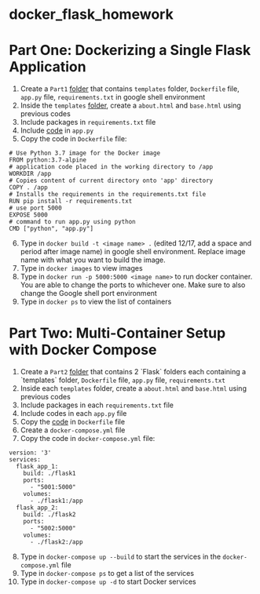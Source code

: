 # docker_flask_homework

# Part One: Dockerizing a Single Flask Application
1. Create a `Part1` [folder](https://github.com/EugeneHsiung/docker_flask_homework/tree/main/Part1) that contains `templates` folder, `Dockerfile` file, `app.py` file, `requirements.txt` in google shell environment
2. Inside the `templates` [folder](https://github.com/EugeneHsiung/docker_flask_homework/tree/main/Part1/templates), create a `about.html` and `base.html` using previous codes
4. Include packages in `requirements.txt` file
5. Include [code](https://github.com/EugeneHsiung/docker_flask_homework/blob/main/Part1/app.py) in `app.py`
6. Copy the code in `Dockerfile` file:

```
# Use Python 3.7 image for the Docker image
FROM python:3.7-alpine  
# application code placed in the working directory to /app
WORKDIR /app
# Copies content of current directory onto 'app' directory 
COPY . /app
# Installs the requirements in the requirements.txt file
RUN pip install -r requirements.txt 
# use port 5000
EXPOSE 5000
# command to run app.py using python
CMD ["python", "app.py"]
```

6. Type in `docker build -t <image name> .` (edited 12/17, add a space and period after image name) in google shell environment. Replace image name with what you want to build the image.
7. Type in `docker images` to view images
8. Type in `docker run -p 5000:5000 <image name>` to run docker container. You are able to change the ports to whichever one. Make sure to also change the Google shell port environment
9. Type in `docker ps` to view the list of containers

# Part Two: Multi-Container Setup with Docker Compose
1. Create a `Part2` [folder](https://github.com/EugeneHsiung/docker_flask_homework/tree/main/Part1](https://github.com/EugeneHsiung/docker_flask_homework/tree/main/Part2)) that contains 2 `Flask` folders each containing a `templates` folder, `Dockerfile` file, `app.py` file, `requirements.txt`
2. Inside each `templates` folder, create a `about.html` and `base.html` using previous codes
3. Include packages in each `requirements.txt` file
4. Include codes in each `app.py` file
5. Copy the [code](https://github.com/EugeneHsiung/docker_flask_homework/blob/main/Part2/Flask1/Dockerfile) in `Dockerfile` file
6. Create a `docker-compose.yml` file
7. Copy the code in `docker-compose.yml` file:

```
version: '3'
services:
  flask_app_1:
    build: ./flask1
    ports:
      - "5001:5000"
    volumes:
      - ./flask1:/app
  flask_app_2:
    build: ./flask2
    ports:
      - "5002:5000"
    volumes:
      - ./flask2:/app
```

8. Type in `docker-compose up --build` to start the services in the `docker-compose.yml` file
9. Type in `docker-compose ps` to get a list of the services
10. Type in `docker-compose up -d` to start Docker services 

